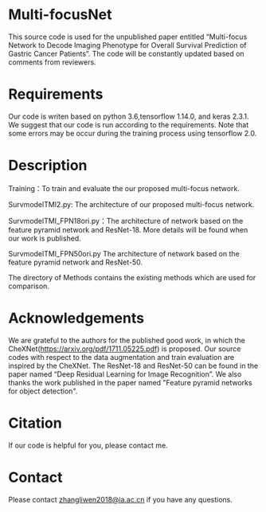 # Multi-focusNet
This source code is used for the unpublished paper entitled “Multi-focus Network to Decode Imaging Phenotype for Overall Survival Prediction of Gastric Cancer Patients”. The code will be constantly updated based on comments from reviewers.

# Requirements
Our code is writen based on python 3.6,tensorflow 1.14.0, and keras 2.3.1.  We suggest that our code is run according to the requirements. Note that some errors may be occur during the training process using tensorflow 2.0.

# Description
Training：To train and evaluate the our proposed multi-focus network.

SurvmodelTMI2.py: The architecture of our proposed multi-focus network.

SurvmodelTMI_FPN18ori.py：The architecture of network based on the feature pyramid network and ResNet-18. More details will be found when our work is published.

SurvmodelTMI_FPN50ori.py The architecture of network based on the feature pyramid network and ResNet-50.

The directory of Methods contains the existing methods which are used for comparison.

# Acknowledgements
We are grateful to the authors for the published good work, in which the CheXNet(https://arxiv.org/pdf/1711.05225.pdf) is proposed. Our source codes with respect to the data augmentation and train evaluation are inspired by the CheXNet. The ResNet-18 and ResNet-50 can be found in the paper named “Deep Residual Learning for Image Recognition”. 
We also thanks the work published in the paper named "Feature pyramid networks for object detection".
# Citation
If our code is helpful for you, please contact me.

# Contact
Please contact zhangliwen2018@ia.ac.cn if you have any questions.
